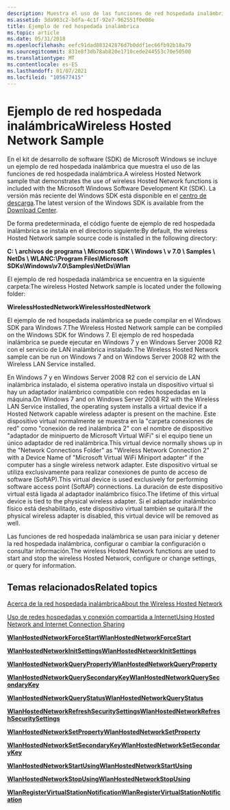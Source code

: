 ```yaml
---
description: Muestra el uso de las funciones de red hospedada inalámbrica.
ms.assetid: 3da903c2-bdfa-4c1f-92e7-962551f0e08e
title: Ejemplo de red hospedada inalámbrica
ms.topic: article
ms.date: 05/31/2018
ms.openlocfilehash: eefc91dad883242876d7b0ddf1ec66fb92b18a79
ms.sourcegitcommit: 831e8f3db78ab820e1710cede244553c70e50500
ms.translationtype: MT
ms.contentlocale: es-ES
ms.lasthandoff: 01/07/2021
ms.locfileid: "105677415"
---
```

# <a name="wireless-hosted-network-sample"></a><span data-ttu-id="bad92-103">Ejemplo de red hospedada inalámbrica</span><span class="sxs-lookup"><span data-stu-id="bad92-103">Wireless Hosted Network Sample</span></span>

<span data-ttu-id="bad92-104">En el kit de desarrollo de software (SDK) de Microsoft Windows se incluye un ejemplo de red hospedada inalámbrica que muestra el uso de las funciones de red hospedada inalámbrica.</span><span class="sxs-lookup"><span data-stu-id="bad92-104">A wireless Hosted Network sample that demonstrates the use of wireless Hosted Network functions is included with the Microsoft Windows Software Development Kit (SDK).</span></span> <span data-ttu-id="bad92-105">La versión más reciente del Windows SDK está disponible en el [centro de descarga](https://www.microsoft.com/downloads/details.aspx?FamilyID=f26b1aa4-741a-433a-9be5-fa919850bdbf).</span><span class="sxs-lookup"><span data-stu-id="bad92-105">The latest version of the Windows SDK is available from the [Download Center](https://www.microsoft.com/downloads/details.aspx?FamilyID=f26b1aa4-741a-433a-9be5-fa919850bdbf).</span></span>

<span data-ttu-id="bad92-106">De forma predeterminada, el código fuente de ejemplo de red hospedada inalámbrica se instala en el directorio siguiente:</span><span class="sxs-lookup"><span data-stu-id="bad92-106">By default, the wireless Hosted Network sample source code is installed in the following directory:</span></span>

<span data-ttu-id="bad92-107">**C: \\ archivos de programa \\ Microsoft SDK \\ Windows \\ v 7.0 \\ Samples \\ NetDs \\ WLAN**</span><span class="sxs-lookup"><span data-stu-id="bad92-107">**C:\\Program Files\\Microsoft SDKs\\Windows\\v7.0\\Samples\\NetDs\\Wlan**</span></span>

<span data-ttu-id="bad92-108">El ejemplo de red hospedada inalámbrica se encuentra en la siguiente carpeta:</span><span class="sxs-lookup"><span data-stu-id="bad92-108">The wireless Hosted Network sample is located under the following folder:</span></span>

<span data-ttu-id="bad92-109">**WirelessHostedNetwork**</span><span class="sxs-lookup"><span data-stu-id="bad92-109">**WirelessHostedNetwork**</span></span>

<span data-ttu-id="bad92-110">El ejemplo de red hospedada inalámbrica se puede compilar en el Windows SDK para Windows 7.</span><span class="sxs-lookup"><span data-stu-id="bad92-110">The Wireless Hosted Network sample can be compiled on the Windows SDK for Windows 7.</span></span> <span data-ttu-id="bad92-111">El ejemplo de red hospedada inalámbrica se puede ejecutar en Windows 7 y en Windows Server 2008 R2 con el servicio de LAN inalámbrica instalado.</span><span class="sxs-lookup"><span data-stu-id="bad92-111">The Wireless Hosted Network sample can be run on Windows 7 and on Windows Server 2008 R2 with the Wireless LAN Service installed.</span></span>

<span data-ttu-id="bad92-112">En Windows 7 y en Windows Server 2008 R2 con el servicio de LAN inalámbrica instalado, el sistema operativo instala un dispositivo virtual si hay un adaptador inalámbrico compatible con redes hospedadas en la máquina.</span><span class="sxs-lookup"><span data-stu-id="bad92-112">On Windows 7 and on Windows Server 2008 R2 with the Wireless LAN Service installed, the operating system installs a virtual device if a Hosted Network capable wireless adapter is present on the machine.</span></span> <span data-ttu-id="bad92-113">Este dispositivo virtual normalmente se muestra en la "carpeta conexiones de red" como "conexión de red inalámbrica 2" con el nombre de dispositivo "adaptador de minipuerto de Microsoft Virtual WiFi" si el equipo tiene un único adaptador de red inalámbrica.</span><span class="sxs-lookup"><span data-stu-id="bad92-113">This virtual device normally shows up in the "Network Connections Folder" as "Wireless Network Connection 2" with a Device Name of "Microsoft Virtual WiFi Miniport adapter" if the computer has a single wireless network adapter.</span></span> <span data-ttu-id="bad92-114">Este dispositivo virtual se utiliza exclusivamente para realizar conexiones de punto de acceso de software (SoftAP).</span><span class="sxs-lookup"><span data-stu-id="bad92-114">This virtual device is used exclusively for performing software access point (SoftAP) connections.</span></span> <span data-ttu-id="bad92-115">La duración de este dispositivo virtual está ligada al adaptador inalámbrico físico.</span><span class="sxs-lookup"><span data-stu-id="bad92-115">The lifetime of this virtual device is tied to the physical wireless adapter.</span></span> <span data-ttu-id="bad92-116">Si el adaptador inalámbrico físico está deshabilitado, este dispositivo virtual también se quitará.</span><span class="sxs-lookup"><span data-stu-id="bad92-116">If the physical wireless adapter is disabled, this virtual device will be removed as well.</span></span>

<span data-ttu-id="bad92-117">Las funciones de red hospedada inalámbrica se usan para iniciar y detener la red hospedada inalámbrica, configurar o cambiar la configuración o consultar información.</span><span class="sxs-lookup"><span data-stu-id="bad92-117">The wireless Hosted Network functions are used to start and stop the wireless Hosted Network, configure or change settings, or query for information.</span></span>

## <a name="related-topics"></a><span data-ttu-id="bad92-118">Temas relacionados</span><span class="sxs-lookup"><span data-stu-id="bad92-118">Related topics</span></span>

<dl> <dt>

[<span data-ttu-id="bad92-119">Acerca de la red hospedada inalámbrica</span><span class="sxs-lookup"><span data-stu-id="bad92-119">About the Wireless Hosted Network</span></span>](about-the-wireless-hosted-network.md)
</dt> <dt>

[<span data-ttu-id="bad92-120">Uso de redes hospedadas y conexión compartida a Internet</span><span class="sxs-lookup"><span data-stu-id="bad92-120">Using Hosted Network and Internet Connection Sharing</span></span>](using-hosted-network-and-internet-connection-sharing.md)
</dt> <dt>

[<span data-ttu-id="bad92-121">**WlanHostedNetworkForceStart**</span><span class="sxs-lookup"><span data-stu-id="bad92-121">**WlanHostedNetworkForceStart**</span></span>](/windows/desktop/api/Wlanapi/nf-wlanapi-wlanhostednetworkforcestart)
</dt> <dt>

[<span data-ttu-id="bad92-122">**WlanHostedNetworkInitSettings**</span><span class="sxs-lookup"><span data-stu-id="bad92-122">**WlanHostedNetworkInitSettings**</span></span>](/windows/desktop/api/Wlanapi/nf-wlanapi-wlanhostednetworkinitsettings)
</dt> <dt>

[<span data-ttu-id="bad92-123">**WlanHostedNetworkQueryProperty**</span><span class="sxs-lookup"><span data-stu-id="bad92-123">**WlanHostedNetworkQueryProperty**</span></span>](/windows/desktop/api/Wlanapi/nf-wlanapi-wlanhostednetworkqueryproperty)
</dt> <dt>

[<span data-ttu-id="bad92-124">**WlanHostedNetworkQuerySecondaryKey**</span><span class="sxs-lookup"><span data-stu-id="bad92-124">**WlanHostedNetworkQuerySecondaryKey**</span></span>](/windows/desktop/api/Wlanapi/nf-wlanapi-wlanhostednetworkquerysecondarykey)
</dt> <dt>

[<span data-ttu-id="bad92-125">**WlanHostedNetworkQueryStatus**</span><span class="sxs-lookup"><span data-stu-id="bad92-125">**WlanHostedNetworkQueryStatus**</span></span>](/windows/desktop/api/Wlanapi/nf-wlanapi-wlanhostednetworkquerystatus)
</dt> <dt>

[<span data-ttu-id="bad92-126">**WlanHostedNetworkRefreshSecuritySettings**</span><span class="sxs-lookup"><span data-stu-id="bad92-126">**WlanHostedNetworkRefreshSecuritySettings**</span></span>](/windows/desktop/api/Wlanapi/nf-wlanapi-wlanhostednetworkrefreshsecuritysettings)
</dt> <dt>

[<span data-ttu-id="bad92-127">**WlanHostedNetworkSetProperty**</span><span class="sxs-lookup"><span data-stu-id="bad92-127">**WlanHostedNetworkSetProperty**</span></span>](/windows/desktop/api/Wlanapi/nf-wlanapi-wlanhostednetworksetproperty)
</dt> <dt>

[<span data-ttu-id="bad92-128">**WlanHostedNetworkSetSecondaryKey**</span><span class="sxs-lookup"><span data-stu-id="bad92-128">**WlanHostedNetworkSetSecondaryKey**</span></span>](/windows/desktop/api/Wlanapi/nf-wlanapi-wlanhostednetworksetsecondarykey)
</dt> <dt>

[<span data-ttu-id="bad92-129">**WlanHostedNetworkStartUsing**</span><span class="sxs-lookup"><span data-stu-id="bad92-129">**WlanHostedNetworkStartUsing**</span></span>](/windows/desktop/api/Wlanapi/nf-wlanapi-wlanhostednetworkstartusing)
</dt> <dt>

[<span data-ttu-id="bad92-130">**WlanHostedNetworkStopUsing**</span><span class="sxs-lookup"><span data-stu-id="bad92-130">**WlanHostedNetworkStopUsing**</span></span>](/windows/desktop/api/Wlanapi/nf-wlanapi-wlanhostednetworkstopusing)
</dt> <dt>

[<span data-ttu-id="bad92-131">**WlanRegisterVirtualStationNotification**</span><span class="sxs-lookup"><span data-stu-id="bad92-131">**WlanRegisterVirtualStationNotification**</span></span>](/windows/desktop/api/Wlanapi/nf-wlanapi-wlanregistervirtualstationnotification)
</dt> </dl>

 

 



